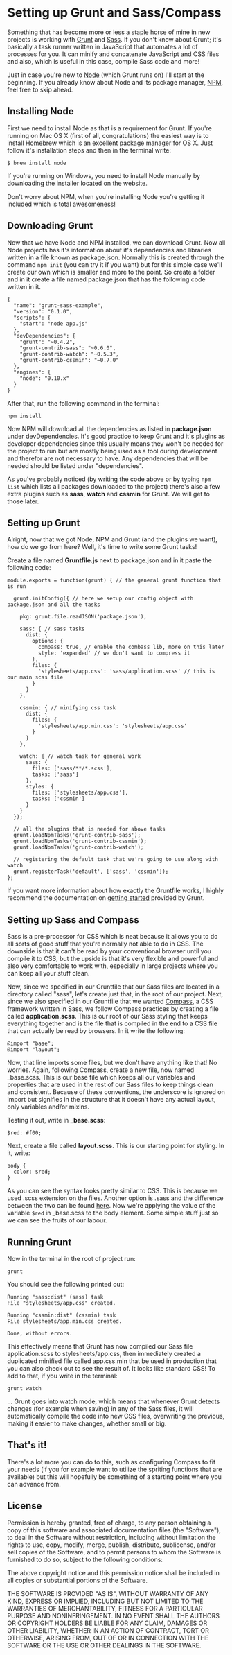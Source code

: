 # Setting up Grunt and Sass/Compass

Something that has become more or less a staple horse of mine in new projects is
working with [Grunt](http://gruntjs.com/) and [Sass](http://sass-lang.com/). If
you don't know about Grunt; it's basically a task runner written in JavaScript that
automates a lot of processes for you. It can minify and concatenate JavaScript
and CSS files and also, which is useful in this case, compile Sass code and more!

Just in case you're new to [Node](http://nodejs.org/) (which Grunt runs on) I'll
start at the beginning. If you already know about Node and its package manager,
[NPM](https://npmjs.org/), feel free to skip ahead.

## Installing Node

First we need to install Node as that is a requirement for Grunt. If you're running
on Mac OS X (first of all, congratulations) the easiest way is to install [Homebrew](http://brew.sh/)
which is an excellent package manager for OS X. Just follow it's installation steps
and then in the terminal write:

    $ brew install node

If you're running on Windows, you need to install Node manually by downloading the
installer located on the website.

Don't worry about NPM, when you're installing Node you're getting it included which is
total awesomeness!

## Downloading Grunt

Now that we have Node and NPM installed, we can download Grunt. Now all Node projects
has it's information about it's dependencies and libraries written in a file known as
package.json. Normally this is created through the command `npm init` (you can try it
if you want) but for this simple case we'll create our own which is smaller and more to
the point. So create a folder and in it create a file named package.json that has the
following code written in it.

    {
      "name": "grunt-sass-example",
      "version": "0.1.0",
      "scripts": {
        "start": "node app.js"
      },
      "devDependencies": {
        "grunt": "~0.4.2",
        "grunt-contrib-sass": "~0.6.0",
        "grunt-contrib-watch": "~0.5.3",
        "grunt-contrib-cssmin": "~0.7.0"
      },
      "engines": {
        "node": "0.10.x"
      }
    }

After that, run the following command in the terminal:

    npm install

Now NPM will download all the dependencies as listed in __package.json__ under
devDependencies. It's good practice to keep Grunt and it's plugins as developer
dependencies since this usually means they won't be needed for the project to run
but are mostly being used as a tool during development and therefor are not necessary
to have. Any dependencies that will be needed should be listed under "dependencies".

As you've probably noticed (by writing the code above or by typing `npm list` which
lists all packages downloaded to the project) there's also a few extra plugins such
as __sass__, __watch__ and __cssmin__ for Grunt. We will get to those later.

## Setting up Grunt

Alright, now that we got Node, NPM and Grunt (and the plugins we want), how do we go
from here? Well, it's time to write some Grunt tasks!

Create a file named __Gruntfile.js__ next to package.json and in it paste the following
code:

    module.exports = function(grunt) { // the general grunt function that is run

      grunt.initConfig({ // here we setup our config object with package.json and all the tasks

        pkg: grunt.file.readJSON('package.json'),

        sass: { // sass tasks
          dist: {
            options: {
              compass: true, // enable the combass lib, more on this later
              style: 'expanded' // we don't want to compress it
            },
            files: {
              'stylesheets/app.css': 'sass/application.scss' // this is our main scss file
            }
          }
        },

        cssmin: { // minifying css task
          dist: {
            files: {
              'stylesheets/app.min.css': 'stylesheets/app.css'
            }
          }
        },

        watch: { // watch task for general work
          sass: {
            files: ['sass/**/*.scss'],
            tasks: ['sass']
          },
          styles: {
            files: ['stylesheets/app.css'],
            tasks: ['cssmin']
          }
        }
      });

      // all the plugins that is needed for above tasks
      grunt.loadNpmTasks('grunt-contrib-sass');
      grunt.loadNpmTasks('grunt-contrib-cssmin');
      grunt.loadNpmTasks('grunt-contrib-watch');

      // registering the default task that we're going to use along with watch
      grunt.registerTask('default', ['sass', 'cssmin']);
    };

If you want more information about how exactly the Gruntfile works, I highly recommend
the documentation on [getting started](http://gruntjs.com/getting-started) provided by
Grunt.

## Setting up Sass and Compass

Sass is a pre-processor for CSS which is neat because it allows you to do all sorts of
good stuff that you're normally not able to do in CSS. The downside is that it can't be
read by your conventional browser until you compile it to CSS, but the upside is that
it's very flexible and powerful and also very comfortable to work with, especially in
large projects where you can keep all your stuff clean.

Now, since we specified in our Gruntfile that our Sass files are located in a directory
called "sass", let's create just that, in the root of our project. Next, since we also
specified in our Gruntfile that we wanted [Compass](http://compass-style.org/), a CSS
framework written in Sass, we follow Compass practices by creating a file called
__application.scss__. This is our root of our Sass styling that keeps everything together
and is the file that is compiled in the end to a CSS file that can actually be read
by browsers. In it write the following:

    @import "base";
    @import "layout";

Now, that line imports some files, but we don't have anything like that! No worries.
Again, following Compass, create a new file, now named _base.scss. This is our base
file which keeps all our variables and properties that are used in the rest of our
Sass files to keep things clean and consistent. Because of these conventions, the
underscore is ignored on import but signifies in the structure that it doesn't have
any actual layout, only variables and/or mixins.

Testing it out, write in **_base.scss**:

    $red: #f00;

Next, create a file called __layout.scss__. This is our starting point for styling.
In it, write:

    body {
      color: $red;
    }

As you can see the syntax looks pretty similar to CSS. This is because we used
.scss extension on the files. Another option is .sass and the difference between
the two can be found [here](http://sass-lang.com/documentation/file.SASS_REFERENCE.html#syntax).
Now we're applying the value of the variable `$red` in _base.scss to the body
element. Some simple stuff just so we can see the fruits of our labour.

## Running Grunt

Now in the terminal in the root of project run:

    grunt

You should see the following printed out:

    Running "sass:dist" (sass) task
    File "stylesheets/app.css" created.

    Running "cssmin:dist" (cssmin) task
    File stylesheets/app.min.css created.

    Done, without errors.

This effectively means that Grunt has now compiled our Sass file application.scss
to stylesheets/app.css, then immediately created a duplicated minified file called
app.css.min that be used in production that you can also check out to see the result
of. It looks like standard CSS! To add to that, if you write in the terminal:

    grunt watch

... Grunt goes into watch mode, which means that whenever Grunt detects changes
(for example when saving) in any of the Sass files, it will automatically compile
the code into new CSS files, overwriting the previous, making it easier to make
changes, whether small or big.

## That's it!

There's a lot more you can do to this, such as configuring Compass to fit your needs
(if you for example want to utilize the spriting functions that are available) but
this will hopefully be something of a starting point where you can advance from.

## License

Permission is hereby granted, free of charge, to any person obtaining a copy of
this software and associated documentation files (the "Software"), to deal in
the Software without restriction, including without limitation the rights to
use, copy, modify, merge, publish, distribute, sublicense, and/or sell copies of
the Software, and to permit persons to whom the Software is furnished to do so,
subject to the following conditions:

The above copyright notice and this permission notice shall be included in all
copies or substantial portions of the Software.

THE SOFTWARE IS PROVIDED "AS IS", WITHOUT WARRANTY OF ANY KIND, EXPRESS OR
IMPLIED, INCLUDING BUT NOT LIMITED TO THE WARRANTIES OF MERCHANTABILITY, FITNESS
FOR A PARTICULAR PURPOSE AND NONINFRINGEMENT. IN NO EVENT SHALL THE AUTHORS OR
COPYRIGHT HOLDERS BE LIABLE FOR ANY CLAIM, DAMAGES OR OTHER LIABILITY, WHETHER
IN AN ACTION OF CONTRACT, TORT OR OTHERWISE, ARISING FROM, OUT OF OR IN
CONNECTION WITH THE SOFTWARE OR THE USE OR OTHER DEALINGS IN THE SOFTWARE.